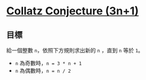 # [Collatz Conjecture (3n+1)](https://www.codewars.com/kata/collatz-conjecture-3n-plus-1/)

## 目標

給一個整數 `n`，依照下方規則求出新的 `n` ，直到 `n` 等於 `1`。

* `n` 為奇數時，`n = 3 * n + 1`
* `n` 為偶數時，`n = n / 2`
